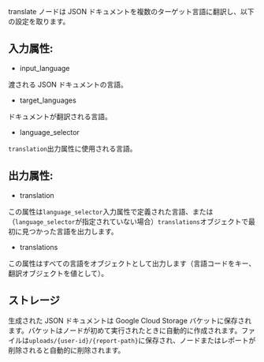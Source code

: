 translate ノードは JSON ドキュメントを複数のターゲット言語に翻訳し、以下の設定を取ります。

## 入力属性:

- input_language

渡される JSON ドキュメントの言語。

- target_languages

ドキュメントが翻訳される言語。

- language_selector

`translation`出力属性に使用される言語。

## 出力属性:

- translation

この属性は`language_selector`入力属性で定義された言語、または（`language_selector`が指定されていない場合）`translations`オブジェクトで最初に見つかった言語を出力します。

- translations

この属性はすべての言語をオブジェクトとして出力します（言語コードをキー、翻訳オブジェクトを値として）。

## ストレージ

生成された JSON ドキュメントは Google Cloud Storage バケットに保存されます。バケットはノードが初めて実行されたときに自動的に作成されます。ファイルは`uploads/{user-id}/{report-path}`に保存され、ノードまたはレポートが削除されると自動的に削除されます。
